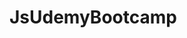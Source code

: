 # JsUdemyBootcamp

<!-- This bootcamp completion includes - 
code challenges: 80
Lectures: 155
Video: 29.5 total hours
covers the modern ES6 and ES7 JavaScript features -->
